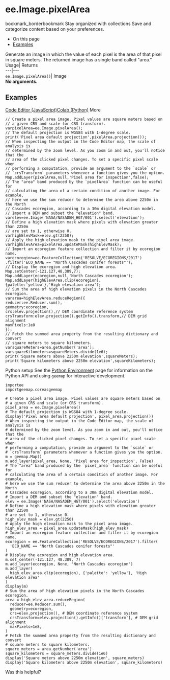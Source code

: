  
#  ee.Image.pixelArea 
bookmark_borderbookmark Stay organized with collections  Save and categorize content based on your preferences.
  * On this page
  * [Examples](https://developers.google.com/earth-engine/apidocs/ee-image-pixelarea#examples)


Generate an image in which the value of each pixel is the area of that pixel in square meters. The returned image has a single band called "area." 
Usage| Returns  
---|---  
`ee.Image.pixelArea()`| Image  
**No arguments.**
## Examples
[Code Editor (JavaScript)](https://developers.google.com/earth-engine/apidocs/ee-image-pixelarea#code-editor-javascript-sample)[Colab (Python)](https://developers.google.com/earth-engine/apidocs/ee-image-pixelarea#colab-python-sample) More
```
// Create a pixel area image. Pixel values are square meters based on
// a given CRS and scale (or CRS transform).
varpixelArea=ee.Image.pixelArea();
// The default projection is WGS84 with 1-degree scale.
print('Pixel area default projection',pixelArea.projection());
// When inspecting the output in the Code Editor map, the scale of analysis is
// determined by the zoom level. As you zoom in and out, you'll notice that the
// area of the clicked pixel changes. To set a specific pixel scale when
// performing a computation, provide an argument to the `scale` or
// `crsTransform` parameters whenever a function gives you the option.
Map.addLayer(pixelArea,null,'Pixel area for inspection',false);
// The "area" band produced by the `pixelArea` function can be useful for
// calculating the area of a certain condition of another image. For example,
// here we use the sum reducer to determine the area above 2250m in the North
// Cascades ecoregion, according to a 30m digital elevation model.
// Import a DEM and subset the "elevation" band.
varelev=ee.Image('NASA/NASADEM_HGT/001').select('elevation');
// Define a high elevation mask where pixels with elevation greater than 2250m
// are set to 1, otherwise 0.
varhighElevMask=elev.gt(2250);
// Apply the high elevation mask to the pixel area image.
varhighElevArea=pixelArea.updateMask(highElevMask);
// Import an ecoregion feature collection and filter it by ecoregion name.
varecoregion=ee.FeatureCollection('RESOLVE/ECOREGIONS/2017')
.filter('ECO_NAME == "North Cascades conifer forests"');
// Display the ecoregion and high elevation area.
Map.setCenter(-121.127,48.389,7);
Map.addLayer(ecoregion,null,'North Cascades ecoregion');
Map.addLayer(highElevArea.clip(ecoregion),
{palette:'yellow'},'High elevation area');
// Sum the area of high elevation pixels in the North Cascades ecoregion.
vararea=highElevArea.reduceRegion({
reducer:ee.Reducer.sum(),
geometry:ecoregion,
crs:elev.projection(),// DEM coordinate reference system
crsTransform:elev.projection().getInfo().transform,// DEM grid alignment
maxPixels:1e8
});
// Fetch the summed area property from the resulting dictionary and convert
// square meters to square kilometers.
varsquareMeters=area.getNumber('area');
varsquareKilometers=squareMeters.divide(1e6);
print('Square meters above 2250m elevation',squareMeters);
print('Square kilometers above 2250m elevation',squareKilometers);
```
Python setup
See the [ Python Environment](https://developers.google.com/earth-engine/guides/python_install) page for information on the Python API and using `geemap` for interactive development.
```
importee
importgeemap.coreasgeemap
```
```
# Create a pixel area image. Pixel values are square meters based on
# a given CRS and scale (or CRS transform).
pixel_area = ee.Image.pixelArea()
# The default projection is WGS84 with 1-degree scale.
display('Pixel area default projection', pixel_area.projection())
# When inspecting the output in the Code Editor map, the scale of analysis is
# determined by the zoom level. As you zoom in and out, you'll notice that the
# area of the clicked pixel changes. To set a specific pixel scale when
# performing a computation, provide an argument to the `scale` or
# `crsTransform` parameters whenever a function gives you the option.
m = geemap.Map()
m.add_layer(pixel_area, None, 'Pixel area for inspection', False)
# The "area" band produced by the `pixel_area` function can be useful for
# calculating the area of a certain condition of another image. For example,
# here we use the sum reducer to determine the area above 2250m in the North
# Cascades ecoregion, according to a 30m digital elevation model.
# Import a DEM and subset the "elevation" band.
elev = ee.Image('NASA/NASADEM_HGT/001').select('elevation')
# Define a high elevation mask where pixels with elevation greater than 2250m
# are set to 1, otherwise 0.
high_elev_mask = elev.gt(2250)
# Apply the high elevation mask to the pixel area image.
high_elev_area = pixel_area.updateMask(high_elev_mask)
# Import an ecoregion feature collection and filter it by ecoregion name.
ecoregion = ee.FeatureCollection('RESOLVE/ECOREGIONS/2017').filter(
  'ECO_NAME == "North Cascades conifer forests"'
)
# Display the ecoregion and high elevation area.
m.set_center(-121.127, 48.389, 7)
m.add_layer(ecoregion, None, 'North Cascades ecoregion')
m.add_layer(
  high_elev_area.clip(ecoregion), {'palette': 'yellow'}, 'High elevation area'
)
display(m)
# Sum the area of high elevation pixels in the North Cascades ecoregion.
area = high_elev_area.reduceRegion(
  reducer=ee.Reducer.sum(),
  geometry=ecoregion,
  crs=elev.projection(), # DEM coordinate reference system
  crsTransform=elev.projection().getInfo()['transform'], # DEM grid alignment
  maxPixels=1e8,
)
# Fetch the summed area property from the resulting dictionary and convert
# square meters to square kilometers.
square_meters = area.getNumber('area')
square_kilometers = square_meters.divide(1e6)
display('Square meters above 2250m elevation', square_meters)
display('Square kilometers above 2250m elevation', square_kilometers)
```

Was this helpful?

